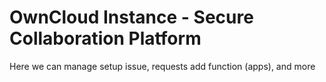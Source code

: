 # OwnCloud Instance - Secure Collaboration Platform

Here we can manage setup issue, requests add function (apps), and more
